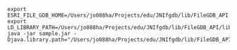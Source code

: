     export ESRI_FILE_GDB_HOME=/Users/jo088ha/Projects/edu/JNIfgdb/lib/FileGDB_API
    export LD_LIBRARY_PATH=/Users/jo088ha/Projects/edu/JNIfgdb/lib/FileGDB_API/lib
    java -jar sample.jar -Djava.library.path="/Users/jo088ha/Projects/edu/JNIfgdb/lib/FileGDB_API/lib"
    